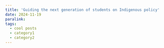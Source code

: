 ```yaml
---
title: 'Guiding the next generation of students on Indigenous policy'
date: 2024-11-19
paralink: 
tags:
  - cool posts
  - category1
  - category2
---
```


